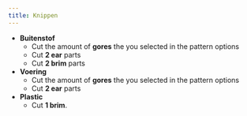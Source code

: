 ```yaml
---
title: Knippen
---
```


 - **Buitenstof**
   - Cut the amount of **gores** the you selected in the pattern options
   - Cut **2 ear** parts
   - Cut **2 brim** parts
 - **Voering**
   - Cut the amount of **gores** the you selected in the pattern options
   - Cut **2 ear** parts
 - **Plastic**
   - Cut **1 brim**.


